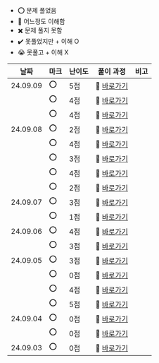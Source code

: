- ⭕ 문제 풀었음
- 🔺 어느정도 이해함
- ✖️ 문제 풀지 못함
- ✔️ 못풀었지만 + 이해 O
- 😭 못풀고 + 이해 X

  
|    날짜  |  마크 | 난이도 | 풀이 과정                                                                                      |  비고 |
| -------- |  ---- | ------ | ---------------------------------------------------------------------------------------------- | -------|
| 24.09.09 |   ⭕ |    5점  | 💨 [바로가기](https://velog.io/@jominuk1025/24.09.09-z6htxvqo)                                 |        |
|          |   ⭕ |    4점  | 💨 [바로가기](https://velog.io/@jominuk1025/24.09.09.1-c200ly23)                               |        |
|          |   ⭕ |    4점  | 💨 [바로가기](https://velog.io/@jominuk1025/24.09.09.2-aknuwm7h)                               |        |
| 24.09.08 |   ⭕ |    2점  | 💨 [바로가기](https://velog.io/@jominuk1025/24.09.08-txe5jvs0)                                 |        |
|          |   ⭕ |    4점  | 💨 [바로가기](https://velog.io/@jominuk1025/24.09.08.1-kcoxbmjs)                               |        |
|          |   ⭕ |    3점  | 💨 [바로가기](https://velog.io/@jominuk1025/24.09.08.2-lqmjxvon)                               |        |
|          |   ⭕ |    4점  | 💨 [바로가기](https://velog.io/@jominuk1025/24.09.08.4)                                        |        |
|          |   ⭕ |    2점  | 💨 [바로가기](https://velog.io/@jominuk1025/24.09.08.5)                                        |        |
| 24.09.07 |   ⭕ |    3점  | 💨 [바로가기](https://velog.io/@jominuk1025/24.09.07-56u7ev6b)                                 |        |
|          |   ⭕ |    1점  | 💨 [바로가기](https://velog.io/@jominuk1025/24.09.07.1)                                        |        |
| 24.09.06 |   ⭕ |    4점  | 💨 [바로가기](https://velog.io/@jominuk1025/24.09.06-%EC%A0%95%EC%88%98-%EB%82%B4%EB%A6%BC%EC%B0%A8%EC%88%9C%EC%9C%BC%EB%A1%9C-%EB%B0%B0%EC%B9%98%ED%95%98%EA%B8%B0)     |  |
|  |   ⭕ |    3점  | 💨 [바로가기](https://velog.io/@jominuk1025/24.09.06-%EC%A0%95%EC%88%98-%EC%A0%9C%EA%B3%B1%EA%B7%BC-%ED%8C%90%EB%B3%84)     |  |
| 24.09.05 |   ⭕ |    3점  | 💨 [바로가기](https://velog.io/@jominuk1025/24.09.05-%EB%AC%B8%EC%9E%90%EC%97%B4-%EB%82%B4-p%EC%99%80-y%EC%9D%98-%EA%B0%9C%EC%88%98)     |  |
|  |   ⭕ |    0점  | 💨 [바로가기](https://velog.io/@jominuk1025/24.09.05-%EB%AC%B8%EC%9E%90%EC%97%B4%EC%9D%84-%EC%A0%95%EC%88%98%EB%A1%9C-%EB%B0%94%EA%BE%B8%EA%B8%B0)     |  |
|  |   ⭕ |    4점  | 💨 [바로가기](https://velog.io/@jominuk1025/24.09.05-%EC%9E%90%EB%A6%BF%EC%88%98-%EB%8D%94%ED%95%98%EA%B8%B0)     |  |
| |   ⭕ |    5점  | 💨 [바로가기](https://velog.io/@jominuk1025/24.09.05-%EC%9E%90%EC%97%B0%EC%88%98-%EB%92%A4%EC%A7%91%EC%96%B4-%EB%B0%B0%EC%97%B4%EB%A1%9C-%EB%A7%8C%EB%93%A4%EA%B8%B0)     |  |
| 24.09.04 |   ⭕ |    0점  | 💨 [바로가기](https://velog.io/@jominuk1025/24.09.04-%EC%A7%9D%EC%88%98%EC%99%80-%ED%99%80%EC%88%98)     | |
|  |   ⭕ |    0점  | 💨 [바로가기](https://velog.io/@jominuk1025/24.09.04-%EC%95%BD%EC%88%98%EC%9D%98-%ED%95%A9)     | |
| 24.09.03 |   ⭕ |    0점  | 💨 [바로가기](https://velog.io/@jominuk1025/24.09.03-%ED%8F%89%EA%B7%A0-%EA%B5%AC%ED%95%98%EA%B8%B0)     |  |


